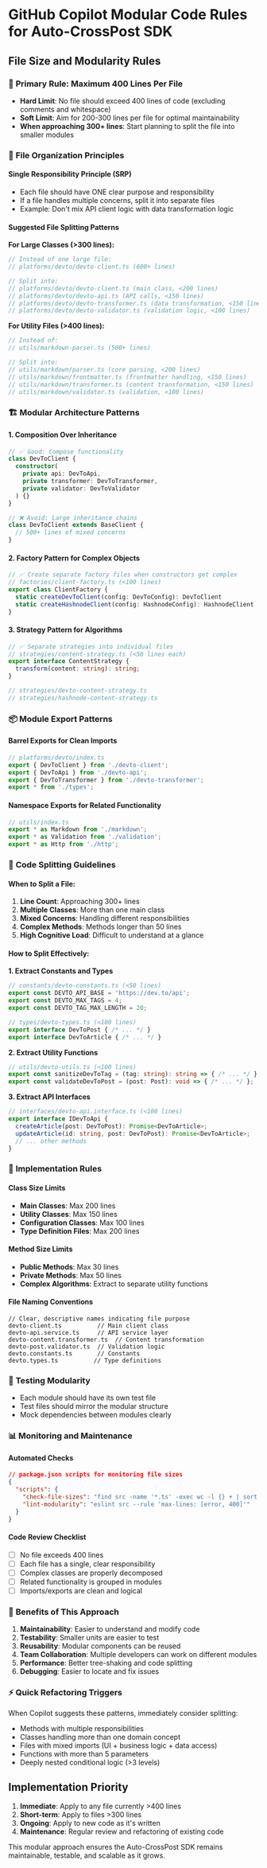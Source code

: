 # GitHub Copilot Modular Code Rules for Auto-CrossPost SDK

## File Size and Modularity Rules

### 🎯 **Primary Rule: Maximum 400 Lines Per File**
- **Hard Limit**: No file should exceed 400 lines of code (excluding comments and whitespace)
- **Soft Limit**: Aim for 200-300 lines per file for optimal maintainability
- **When approaching 300+ lines**: Start planning to split the file into smaller modules

### 📁 **File Organization Principles**

#### **Single Responsibility Principle (SRP)**
- Each file should have ONE clear purpose and responsibility
- If a file handles multiple concerns, split it into separate files
- Example: Don't mix API client logic with data transformation logic

#### **Suggested File Splitting Patterns**

**For Large Classes (>300 lines):**
```typescript
// Instead of one large file:
// platforms/devto/devto-client.ts (600+ lines)

// Split into:
// platforms/devto/devto-client.ts (main class, <200 lines)
// platforms/devto/devto-api.ts (API calls, <150 lines)
// platforms/devto/devto-transformer.ts (data transformation, <150 lines)
// platforms/devto/devto-validator.ts (validation logic, <100 lines)
```

**For Utility Files (>400 lines):**
```typescript
// Instead of:
// utils/markdown-parser.ts (500+ lines)

// Split into:
// utils/markdown/parser.ts (core parsing, <200 lines)
// utils/markdown/frontmatter.ts (frontmatter handling, <150 lines)
// utils/markdown/transformer.ts (content transformation, <150 lines)
// utils/markdown/validator.ts (validation, <100 lines)
```

### 🏗️ **Modular Architecture Patterns**

#### **1. Composition Over Inheritance**
```typescript
// ✅ Good: Compose functionality
class DevToClient {
  constructor(
    private api: DevToApi,
    private transformer: DevToTransformer,
    private validator: DevToValidator
  ) {}
}

// ❌ Avoid: Large inheritance chains
class DevToClient extends BaseClient {
  // 500+ lines of mixed concerns
}
```

#### **2. Factory Pattern for Complex Objects**
```typescript
// ✅ Create separate factory files when constructors get complex
// factories/client-factory.ts (<100 lines)
export class ClientFactory {
  static createDevToClient(config: DevToConfig): DevToClient
  static createHashnodeClient(config: HashnodeConfig): HashnodeClient
}
```

#### **3. Strategy Pattern for Algorithms**
```typescript
// ✅ Separate strategies into individual files
// strategies/content-strategy.ts (<50 lines each)
export interface ContentStrategy {
  transform(content: string): string;
}

// strategies/devto-content-strategy.ts
// strategies/hashnode-content-strategy.ts
```

### 📦 **Module Export Patterns**

#### **Barrel Exports for Clean Imports**
```typescript
// platforms/devto/index.ts
export { DevToClient } from './devto-client';
export { DevToApi } from './devto-api';
export { DevToTransformer } from './devto-transformer';
export * from './types';
```

#### **Namespace Exports for Related Functionality**
```typescript
// utils/index.ts
export * as Markdown from './markdown';
export * as Validation from './validation';
export * as Http from './http';
```

### 🔧 **Code Splitting Guidelines**

#### **When to Split a File:**
1. **Line Count**: Approaching 300+ lines
2. **Multiple Classes**: More than one main class
3. **Mixed Concerns**: Handling different responsibilities
4. **Complex Methods**: Methods longer than 50 lines
5. **High Cognitive Load**: Difficult to understand at a glance

#### **How to Split Effectively:**

**1. Extract Constants and Types**
```typescript
// constants/devto-constants.ts (<50 lines)
export const DEVTO_API_BASE = 'https://dev.to/api';
export const DEVTO_MAX_TAGS = 4;
export const DEVTO_TAG_MAX_LENGTH = 20;

// types/devto-types.ts (<100 lines)
export interface DevToPost { /* ... */ }
export interface DevToArticle { /* ... */ }
```

**2. Extract Utility Functions**
```typescript
// utils/devto-utils.ts (<100 lines)
export const sanitizeDevToTag = (tag: string): string => { /* ... */ };
export const validateDevToPost = (post: Post): void => { /* ... */ };
```

**3. Extract API Interfaces**
```typescript
// interfaces/devto-api.interface.ts (<100 lines)
export interface IDevToApi {
  createArticle(post: DevToPost): Promise<DevToArticle>;
  updateArticle(id: string, post: DevToPost): Promise<DevToArticle>;
  // ... other methods
}
```

### 📝 **Implementation Rules**

#### **Class Size Limits**
- **Main Classes**: Max 200 lines
- **Utility Classes**: Max 150 lines
- **Configuration Classes**: Max 100 lines
- **Type Definition Files**: Max 200 lines

#### **Method Size Limits**
- **Public Methods**: Max 30 lines
- **Private Methods**: Max 50 lines
- **Complex Algorithms**: Extract to separate utility functions

#### **File Naming Conventions**
```
// Clear, descriptive names indicating file purpose
devto-client.ts          // Main client class
devto-api.service.ts     // API service layer
devto-content.transformer.ts  // Content transformation
devto-post.validator.ts  // Validation logic
devto.constants.ts       // Constants
devto.types.ts          // Type definitions
```

### 🧪 **Testing Modularity**
- Each module should have its own test file
- Test files should mirror the modular structure
- Mock dependencies between modules clearly

### 📊 **Monitoring and Maintenance**

#### **Automated Checks**
```json
// package.json scripts for monitoring file sizes
{
  "scripts": {
    "check-file-sizes": "find src -name '*.ts' -exec wc -l {} + | sort -nr",
    "lint-modularity": "eslint src --rule 'max-lines: [error, 400]'"
  }
}
```

#### **Code Review Checklist**
- [ ] No file exceeds 400 lines
- [ ] Each file has a single, clear responsibility
- [ ] Complex classes are properly decomposed
- [ ] Related functionality is grouped in modules
- [ ] Imports/exports are clean and logical

### 🚀 **Benefits of This Approach**
1. **Maintainability**: Easier to understand and modify code
2. **Testability**: Smaller units are easier to test
3. **Reusability**: Modular components can be reused
4. **Team Collaboration**: Multiple developers can work on different modules
5. **Performance**: Better tree-shaking and code splitting
6. **Debugging**: Easier to locate and fix issues

### ⚡ **Quick Refactoring Triggers**
When Copilot suggests these patterns, immediately consider splitting:
- Methods with multiple responsibilities
- Classes handling more than one domain concept
- Files with mixed imports (UI + business logic + data access)
- Functions with more than 5 parameters
- Deeply nested conditional logic (>3 levels)

## Implementation Priority
1. **Immediate**: Apply to any file currently >400 lines
2. **Short-term**: Apply to files >300 lines
3. **Ongoing**: Apply to new code as it's written
4. **Maintenance**: Regular review and refactoring of existing code

This modular approach ensures the Auto-CrossPost SDK remains maintainable, testable, and scalable as it grows.
